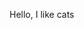 Hello, I like cats

<!---
Alex-Kubi/Alex-Kubi is a ✨ special ✨ repository because its `README.md` (this file) appears on your GitHub profile.
You can click the Preview link to take a look at your changes.
--->
